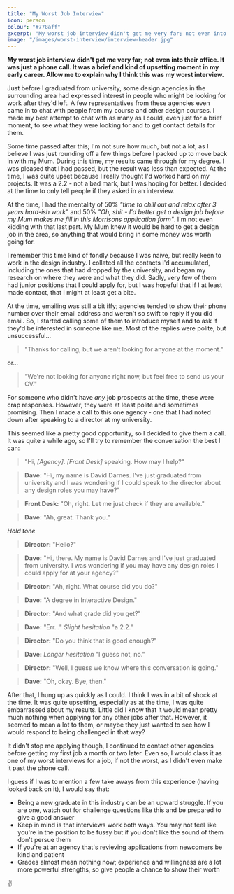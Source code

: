 ```yaml
---
title: "My Worst Job Interview"
icon: person
colour: "#778aff"
excerpt: "My worst job interview didn't get me very far; not even into their office. It was just a phone call. It was a brief and kind of upsetting moment in my early career. Allow me to explain why I think this was my worst interview."
image: "/images/worst-interview/interview-header.jpg"
---
```


**My worst job interview didn't get me very far; not even into their office. It was just a phone call. It was a brief and kind of upsetting moment in my early career. Allow me to explain why I think this was my worst interview.**

Just before I graduated from university, some design agencies in the surrounding area had expressed interest in people who might be looking for work after they'd left. A few representatives from these agencies even came in to chat with people from my course and other design courses. I made my best attempt to chat with as many as I could, even just for a brief moment, to see what they were looking for and to get contact details for them.

Some time passed after this; I'm not sure how much, but not a lot, as I believe I was just rounding off a few things before I packed up to move back in with my Mum. During this time, my results came through for my degree. I was pleased that I had passed, but the result was less than expected. At the time, I was quite upset because I really thought I'd worked hard on my projects. It was a 2.2 - not a bad mark, but I was hoping for better. I decided at the time to only tell people if they asked in an interview.

At the time, I had the mentality of 50% _"time to chill out and relax after 3 years hard-ish work"_ and 50% _"Oh, shit - I'd better get a design job before my Mum makes me fill in this Morrisons application form"_. I'm not even kidding with that last part. My Mum knew it would be hard to get a design job in the area, so anything that would bring in some money was worth going for.

I remember this time kind of fondly because I was naive, but really keen to work in the design industry. I collated all the contacts I'd accumulated, including the ones that had dropped by the university, and began my research on where they were and what they did. Sadly, very few of them had junior positions that I could apply for, but I was hopeful that if I at least made contact, that I might at least get a bite.

At the time, emailing was still a bit iffy; agencies tended to show their phone number over their email address and weren't so swift to reply if you did email. So, I started calling some of them to introduce myself and to ask if they'd be interested in someone like me. Most of the replies were polite, but unsuccessful…

> "Thanks for calling, but we aren't looking for anyone at the moment."

or…

> "We're not looking for anyone right now, but feel free to send us your CV."

For someone who didn't have _any_ job prospects at the time, these were crap responses. However, they were at least polite and sometimes promising. Then I made a call to this one agency - one that I had noted down after speaking to a director at my university.

This seemed like a pretty good opportunity, so I decided to give them a call. It was quite a while ago, so I'll try to remember the conversation the best I can:

> "Hi, _[Agency]_. _[Front Desk]_ speaking. How may I help?"

> **Dave:** "Hi, my name is David Darnes. I've just graduated from university and I was wondering if I could speak to the director about any design roles you may have?"

> **Front Desk:** "Oh, right. Let me just check if they are available."

> **Dave:** "Ah, great. Thank you."

_*Hold tone*_

> **Director:** "Hello?"

> **Dave:** "Hi, there. My name is David Darnes and I've just graduated from university. I was wondering if you may have any design roles I could apply for at your agency?"

> **Director:** "Ah, right. What course did you do?"

> **Dave:** "A degree in Interactive Design."

> **Director:** "And what grade did you get?"

> **Dave:** "Err..." _*Slight hesitation*_ "a 2.2."

> **Director:** "Do you think that is good enough?"

> **Dave:** _*Longer hesitation*_ "I guess not, no."

> **Director:** "Well, I guess we know where this conversation is going."

> **Dave:** "Oh, okay. Bye, then."

After that, I hung up as quickly as I could. I think I was in a bit of shock at the time. It was quite upsetting, especially as at the time, I was quite embarrassed about my results. Little did I know that it would mean pretty much nothing when applying for any other jobs after that. However, it seemed to mean a lot to them, or maybe they just wanted to see how I would respond to being challenged in that way?

It didn't stop me applying though, I continued to contact other agencies before getting my first job a month or two later. Even so, I would class it as one of my worst interviews for a job, if not the worst, as I didn't even make it past the phone call.

I guess if I was to mention a few take aways from this experience (having looked back on it), I would say that:

- Being a new graduate in this industry can be an upward struggle. If you are one, watch out for challenge questions like this and be prepared to give a good answer
- Keep in mind is that interviews work both ways. You may not feel like you're in the position to be fussy but if you don't like the sound of them don't persue them
- If you're at an agency that's revieving applications from newcomers be kind and patient
- Grades almost mean nothing now; experience and willingness are a lot more powerful strengths, so give people a chance to show their worth

✌️
